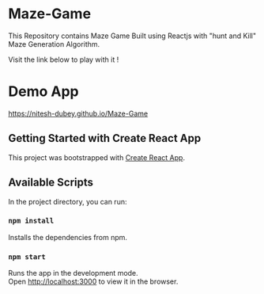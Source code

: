 # Maze-Game
This Repository contains Maze Game Built using Reactjs with "hunt and Kill" Maze Generation Algorithm.

Visit the link below to play with it !

# Demo App
https://nitesh-dubey.github.io/Maze-Game

## Getting Started with Create React App

This project was bootstrapped with [Create React App](https://github.com/facebook/create-react-app).

## Available Scripts

In the project directory, you can run:

###  `npm install`

Installs the dependencies from npm.

### `npm start`

Runs the app in the development mode.\
Open [http://localhost:3000](http://localhost:3000) to view it in the browser.


